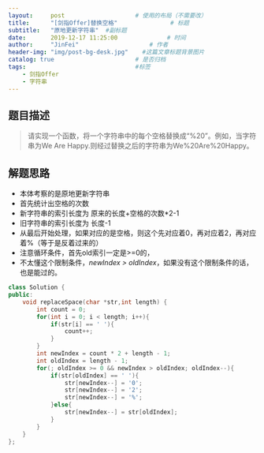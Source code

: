```yaml
---
layout:     post                    # 使用的布局（不需要改） 
title:      "[剑指Offer]替换空格"               # 标题  
subtitle:   "原地更新字符串"  #副标题 
date:       2019-12-17 11:25:00              # 时间 
author:     "JinFei"                    # 作者 
header-img: "img/post-bg-desk.jpg"    #这篇文章标题背景图片 
catalog: true                       # 是否归档 
tags:                               #标签     
    - 剑指Offer 
    - 字符串
---
```


## 题目描述
> 请实现一个函数，将一个字符串中的每个空格替换成“%20”。例如，当字符串为We Are Happy.则经过替换之后的字符串为We%20Are%20Happy。


## 解题思路

- 本体考察的是原地更新字符串
- 首先统计出空格的次数
- 新字符串的索引长度为 原来的长度+空格的次数*2-1
- 旧字符串的索引长度为 长度-1
- 从最后开始处理，如果对应的是空格，则这个先对应着0，再对应着2，再对应着%（等于是反着过来的）
- 注意循环条件，首先old索引一定是>=0的，
- 不太懂这个限制条件，*newIndex > oldIndex*，如果没有这个限制条件的话，也是能过的。

```C++
class Solution {
public:
	void replaceSpace(char *str,int length) {
        int count = 0;
        for(int i = 0; i < length; i++){
            if(str[i] == ' '){
                count++;
            }
        }
        int newIndex = count * 2 + length - 1;
        int oldIndex = length - 1;
        for(; oldIndex >= 0 && newIndex > oldIndex; oldIndex--){
            if(str[oldIndex] == ' '){
                str[newIndex--] = '0';
                str[newIndex--] = '2';
                str[newIndex--] = '%';
            }else{
                str[newIndex--] = str[oldIndex];
            }
        }
	}
};
```
